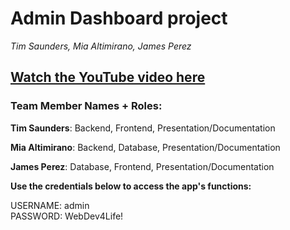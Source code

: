 # Admin Dashboard project

_Tim Saunders, Mia Altimirano, James Perez_

## [Watch the YouTube video here](https://youtu.be/u_JJ7l4NZuQ)

### Team Member Names + Roles:

**Tim Saunders**: Backend, Frontend, Presentation/Documentation

**Mia Altimirano**: Backend, Database, Presentation/Documentation

**James Perez**: Database, Frontend, Presentation/Documentation

**Use the credentials below to access the app's functions:**

USERNAME: admin
<br>
PASSWORD: WebDev4Life!
